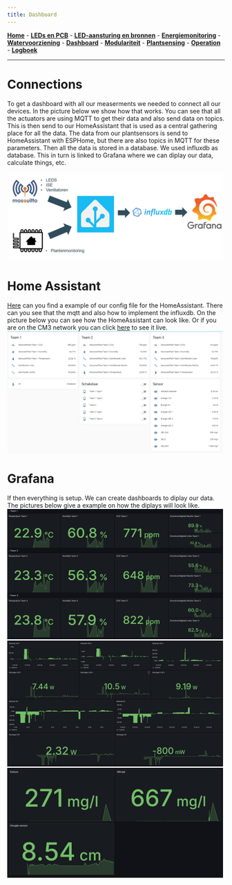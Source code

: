 ```yaml
---
title: Dashboard
---
```


[**Home**](https://klaasmeersman.github.io/) - [**LEDs en PCB**](/inhoud/leds/) - [**LED-aansturing en bronnen**](/inhoud/aansturingLEDs/) - [**Energiemonitoring**](/inhoud/energiemonitoring/) - [**Watervoorziening**](/inhoud/aquaMonitoring/) - [**Dashboard**](/inhoud/dashboard/) - [**Modulariteit**](/inhoud/modulariteit/) - [**Plantsensing**](/inhoud/plantensensor/) - [**Operation**](/inhoud/operation/) - [**Logboek**](/inhoud/logboek/)

---

# Connections 

To get a dashboard with all our measerments we needed to connect all our devices. In the picture below we show how that works. You can see that all the actuators are using MQTT to get their data and also send data on topics. This is then send to our HomeAssistant that is used as a central gathering place for all the data. The data from our plantsensors is send to HomeAssistant with ESPHome, but there are also topics in MQTT for these parameters. Then all the data is stored in a database. We used influxdb as database. This in turn is linked to Grafana where we can diplay our data, calculate things, etc.

<img src="Pictures/Connections.JPG" alt="drawing" width="500"/>

# Home Assistant

[Here](https://github.com/KlaasMeersman/KlaasMeersman.github.io/blob/main/inhoud/dashboard/config.yaml%20van%20homeassistant.txt) can you find a example of our config file for the HomeAssistant. There can you see that the mqtt and also how to implement the influxdb. On the picture below you can see how the HomeAssistant can look like. Or if you are on the CM3 network you can click [here](https://192.168.0.40:8123) to see it live. 
<img src="Pictures/HomeAssistant.png" alt="drawing" width="500"/>

# Grafana 

<!--- This is how we connected the database to Grafana.
#<img src="Pictures/SetUp_HomeAssistant.png" alt="drawing" width="500"/> -->
If then everything is setup. We can create dashboards to diplay our data. The pictures below give a example on how the diplays will look like. 
<img src="Pictures/Grafana_1.png" alt="drawing" width="500"/>
<img src="Pictures/Grafana_2.png" alt="drawing" width="500"/>
<img src="Pictures/Grafana_3.png" alt="drawing" width="500"/>
 

